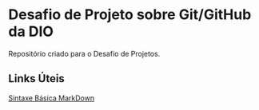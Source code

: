 # Desafio de Projeto sobre Git/GitHub da DIO 
Repositório criado para o Desafio de Projetos.


## Links Úteis
[Sintaxe Básica MarkDown](https://www.markdownguide.org/basic-syntax/)
